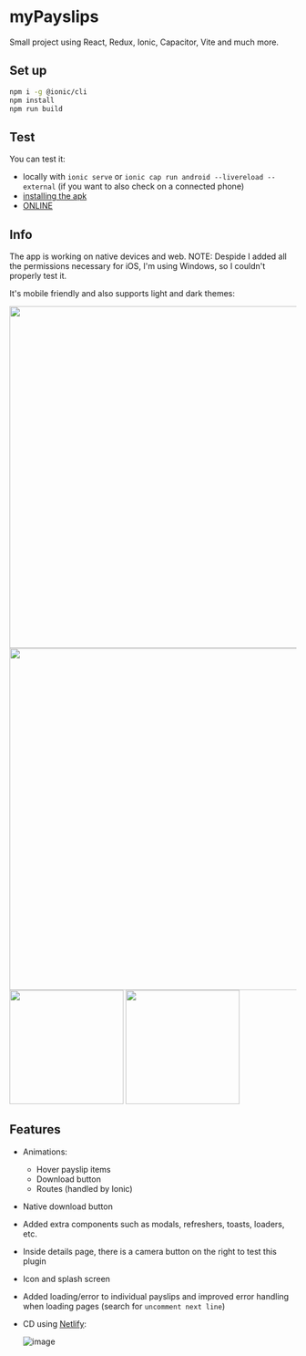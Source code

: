 # myPayslips

Small project using React, Redux, Ionic, Capacitor, Vite and much more.

## Set up

```bash
npm i -g @ionic/cli
npm install
npm run build
```

## Test

You can test it:

- locally with `ionic serve` or `ionic cap run android --livereload --external` (if you want to also check on a connected phone)
- [installing the apk](https://github.com/erperejildo/myPayslips/blob/main/app-debug.apk)
- [ONLINE](https://main--mypayslips.netlify.app)

## Info

The app is working on native devices and web.
NOTE: Despide I added all the permissions necessary for iOS, I'm using Windows, so I couldn't properly test it.

It's mobile friendly and also supports light and dark themes:

<img src="https://github.com/erperejildo/myPayslips/assets/5629919/9257dab7-47a0-41cf-90b8-f8d8b721e75a" width="600">
<img src="https://github.com/erperejildo/myPayslips/assets/5629919/a568338a-1e1e-4939-ab8c-7be3739341f4" width="600">

<img src="https://github.com/erperejildo/myPayslips/assets/5629919/9719fbd3-cf9d-4cb4-9398-051f01749767" width="200">
<img src="https://github.com/erperejildo/myPayslips/assets/5629919/f5c0caa3-d9c1-4676-b50a-785a54a8475f" width="200">

## Features

- Animations:
  - Hover payslip items
  - Download button
  - Routes (handled by Ionic)
- Native download button
- Added extra components such as modals, refreshers, toasts, loaders, etc.
- Inside details page, there is a camera button on the right to test this plugin
- Icon and splash screen
- Added loading/error to individual payslips and improved error handling when loading pages (search for `uncomment next line`)
- CD using [Netlify](https://www.netlify.com):

  ![image](https://github.com/erperejildo/myPayslips/assets/5629919/72857c08-1ccf-4cb7-a974-48599158c8ba)
